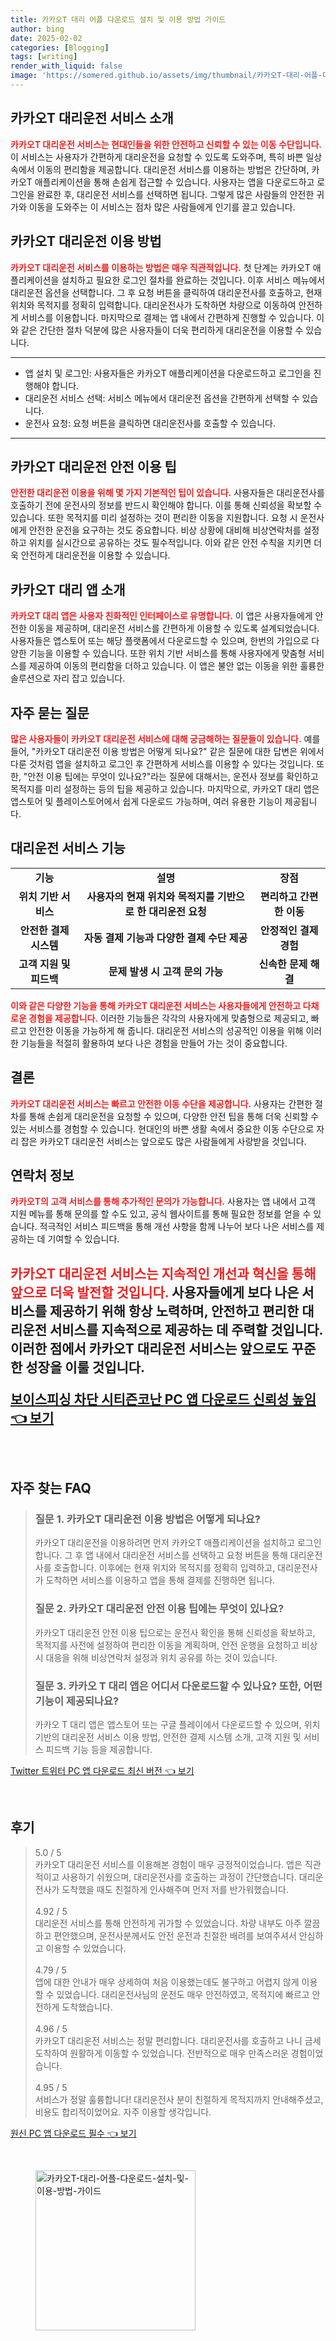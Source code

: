 ```yaml
---
title: 카카오T 대리 어플 다운로드 설치 및 이용 방법 가이드
author: bing
date: 2025-02-02
categories: [Blogging]
tags: [writing]
render_with_liquid: false
image: 'https://somered.github.io/assets/img/thumbnail/카카오T-대리-어플-다운로드-설치-및-이용-방법-가이드.webp'
---
```



<h2 id='카카오T_대리운전_서비스_소개'>카카오T 대리운전 서비스 소개</h2>

<p><b><span style="color: #ee2323;">카카오T 대리운전 서비스는 현대인들을 위한 안전하고 신뢰할 수 있는 이동 수단입니다.</span></b> 이 서비스는 사용자가 간편하게 대리운전을 요청할 수 있도록 도와주며, 특히 바쁜 일상 속에서 이동의 편리함을 제공합니다. 대리운전 서비스를 이용하는 방법은 간단하며, 카카오T 애플리케이션을 통해 손쉽게 접근할 수 있습니다. 사용자는 앱을 다운로드하고 로그인을 완료한 후, 대리운전 서비스를 선택하면 됩니다. 그렇게 많은 사람들의 안전한 귀가와 이동을 도와주는 이 서비스는 점차 많은 사람들에게 인기를 끌고 있습니다.</p>

<h2 id='카카오T_대리운전_이용_방법'>카카오T 대리운전 이용 방법</h2>

<p><b><span style="color: #ee2323;">카카오T 대리운전 서비스를 이용하는 방법은 매우 직관적입니다.</span></b> 첫 단계는 카카오T 애플리케이션을 설치하고 필요한 로그인 절차를 완료하는 것입니다. 이후 서비스 메뉴에서 대리운전 옵션을 선택합니다. 그 후 요청 버튼을 클릭하여 대리운전사를 호출하고, 현재 위치와 목적지를 정확히 입력합니다. 대리운전사가 도착하면 차량으로 이동하여 안전하게 서비스를 이용합니다. 마지막으로 결제는 앱 내에서 간편하게 진행할 수 있습니다. 이와 같은 간단한 절차 덕분에 많은 사용자들이 더욱 편리하게 대리운전을 이용할 수 있습니다.</p>

<hr />

<ul>
    <li>앱 설치 및 로그인: 사용자들은 카카오T 애플리케이션을 다운로드하고 로그인을 진행해야 합니다.</li>
    <li>대리운전 서비스 선택: 서비스 메뉴에서 대리운전 옵션을 간편하게 선택할 수 있습니다.</li>
    <li>운전사 요청: 요청 버튼을 클릭하면 대리운전사를 호출할 수 있습니다.</li>
</ul>

<hr />

<h2 id='카카오T_대리운전_안전_이용_팁'>카카오T 대리운전 안전 이용 팁</h2>

<p><b><span style="color: #ee2323;">안전한 대리운전 이용을 위해 몇 가지 기본적인 팁이 있습니다.</span></b> 사용자들은 대리운전사를 호출하기 전에 운전사의 정보를 반드시 확인해야 합니다. 이를 통해 신뢰성을 확보할 수 있습니다. 또한 목적지를 미리 설정하는 것이 편리한 이동을 지원합니다. 요청 시 운전사에게 안전한 운전을 요구하는 것도 중요합니다. 비상 상황에 대비해 비상연락처를 설정하고 위치를 실시간으로 공유하는 것도 필수적입니다. 이와 같은 안전 수칙을 지키면 더욱 안전하게 대리운전을 이용할 수 있습니다.</p>

<h2 id='카카오T_대리_앱_소개'>카카오T 대리 앱 소개</h2>

<p><b><span style="color: #ee2323;">카카오T 대리 앱은 사용자 친화적인 인터페이스로 유명합니다.</span></b> 이 앱은 사용자들에게 안전한 이동을 제공하며, 대리운전 서비스를 간편하게 이용할 수 있도록 설계되었습니다. 사용자들은 앱스토어 또는 해당 플랫폼에서 다운로드할 수 있으며, 한번의 가입으로 다양한 기능을 이용할 수 있습니다. 또한 위치 기반 서비스를 통해 사용자에게 맞춤형 서비스를 제공하여 이동의 편리함을 더하고 있습니다. 이 앱은 불안 없는 이동을 위한 훌륭한 솔루션으로 자리 잡고 있습니다.</p>

<h2 id='자주_묻는_질문'>자주 묻는 질문</h2>

<p><b><span style="color: #ee2323;">많은 사용자들이 카카오T 대리운전 서비스에 대해 궁금해하는 질문들이 있습니다.</span></b> 예를 들어, "카카오T 대리운전 이용 방법은 어떻게 되나요?" 같은 질문에 대한 답변은 위에서 다룬 것처럼 앱을 설치하고 로그인 후 간편하게 서비스를 이용할 수 있다는 것입니다. 또한, "안전 이용 팁에는 무엇이 있나요?"라는 질문에 대해서는, 운전사 정보를 확인하고 목적지를 미리 설정하는 등의 팁을 제공하고 있습니다. 마지막으로, 카카오T 대리 앱은 앱스토어 및 플레이스토어에서 쉽게 다운로드 가능하며, 여러 유용한 기능이 제공됩니다.</p>

<h2 id='대리운전_서비스_기능'>대리운전 서비스 기능</h2>

<table>
    <tr>
        <td style="text-align: center; height: 17px;"><b>기능</b></td>
        <td style="text-align: center; height: 17px;"><b>설명</b></td>
        <td style="text-align: center; height: 17px;"><b>장점</b></td>
    </tr>
    <tr>
        <td style="text-align: center; height: 17px;"><b>위치 기반 서비스</b></td>
        <td style="text-align: center; height: 17px;"><b>사용자의 현재 위치와 목적지를 기반으로 한 대리운전 요청</b></td>
        <td style="text-align: center; height: 17px;"><b>편리하고 간편한 이동</b></td>
    </tr>
    <tr>
        <td style="text-align: center; height: 17px;"><b>안전한 결제 시스템</b></td>
        <td style="text-align: center; height: 17px;"><b>자동 결제 기능과 다양한 결제 수단 제공</b></td>
        <td style="text-align: center; height: 17px;"><b>안정적인 결제 경험</b></td>
    </tr>
    <tr>
        <td style="text-align: center; height: 17px;"><b>고객 지원 및 피드백</b></td>
        <td style="text-align: center; height: 17px;"><b>문제 발생 시 고객 문의 가능</b></td>
        <td style="text-align: center; height: 17px;"><b>신속한 문제 해결</b></td>
    </tr>
</table>

<p><b><span style="color: #ee2323;">이와 같은 다양한 기능을 통해 카카오T 대리운전 서비스는 사용자들에게 안전하고 다채로운 경험을 제공합니다.</span></b> 이러한 기능들은 각각의 사용자에게 맞춤형으로 제공되고, 빠르고 안전한 이동을 가능하게 해 줍니다. 대리운전 서비스의 성공적인 이용을 위해 이러한 기능들을 적절히 활용하여 보다 나은 경험을 만들어 가는 것이 중요합니다.</p>

<h2 id='결론'>결론</h2>

<p><b><span style="color: #ee2323;">카카오T 대리운전 서비스는 빠르고 안전한 이동 수단을 제공합니다.</span></b> 사용자는 간편한 절차를 통해 손쉽게 대리운전을 요청할 수 있으며, 다양한 안전 팁을 통해 더욱 신뢰할 수 있는 서비스를 경험할 수 있습니다. 현대인의 바쁜 생활 속에서 중요한 이동 수단으로 자리 잡은 카카오T 대리운전 서비스는 앞으로도 많은 사람들에게 사랑받을 것입니다.</p>

<h2 id='연락처_정보'>연락처 정보</h2>

<p><b><span style="color: #ee2323;">카카오T의 고객 서비스를 통해 추가적인 문의가 가능합니다.</span></b> 사용자는 앱 내에서 고객 지원 메뉴를 통해 문의를 할 수도 있고, 공식 웹사이트를 통해 필요한 정보를 얻을 수 있습니다. 적극적인 서비스 피드백을 통해 개선 사항을 함께 나누어 보다 나은 서비스를 제공하는 데 기여할 수 있습니다.</p>

<p><h2 id='서비스_미래'><h2></p>

<p><b><span style="color: #ee2323;">카카오T 대리운전 서비스는 지속적인 개선과 혁신을 통해 앞으로 더욱 발전할 것입니다.</span></b> 사용자들에게 보다 나은 서비스를 제공하기 위해 항상 노력하며, 안전하고 편리한 대리운전 서비스를 지속적으로 제공하는 데 주력할 것입니다. 이러한 점에서 카카오T 대리운전 서비스는 앞으로도 꾸준한 성장을 이룰 것입니다.</p>


<p><a class="click-button" title="보이스피싱 차단 시티즌코난 PC 앱 다운로드 신뢰성 높임" href="https://somered.github.io/posts/%EB%B3%B4%EC%9D%B4%EC%8A%A4%ED%94%BC%EC%8B%B1-%EC%B0%A8%EB%8B%A8-%EC%8B%9C%ED%8B%B0%EC%A6%8C%EC%BD%94%EB%82%9C-PC-%EC%95%B1-%EB%8B%A4%EC%9A%B4%EB%A1%9C%EB%93%9C-%EC%8B%A0%EB%A2%B0%EC%84%B1-%EB%86%92%EC%9E%84/" rel="dofollow">보이스피싱 차단 시티즌코난 PC 앱 다운로드 신뢰성 높임 👈 보기</a></p><br>
<h2 id='자주_찾는_FAQ'>자주 찾는 FAQ</h2>
<div itemscope="" itemtype="https://schema.org/FAQPage"> 
<blockquote> 
<div itemscope="" itemprop="mainEntity" itemtype="https://schema.org/Question"> 
<h3 itemprop="name">질문 1. 카카오T 대리운전 이용 방법은 어떻게 되나요?</h3> 
<div itemscope="" itemprop="acceptedAnswer" itemtype="https://schema.org/Answer"> 
<span itemprop="text"> 
<p>카카오T 대리운전을 이용하려면 먼저 카카오T 애플리케이션을 설치하고 로그인합니다. 그 후 앱 내에서 대리운전 서비스를 선택하고 요청 버튼을 통해 대리운전사를 호출합니다. 이후에는 현재 위치와 목적지를 정확히 입력하고, 대리운전사가 도착하면 서비스를 이용하고 앱을 통해 결제를 진행하면 됩니다.</p> 
</span> 
</div> 
</div> 

<div itemscope="" itemprop="mainEntity" itemtype="https://schema.org/Question"> 
<h3 itemprop="name">질문 2. 카카오T 대리운전 안전 이용 팁에는 무엇이 있나요?</h3> 
<div itemscope="" itemprop="acceptedAnswer" itemtype="https://schema.org/Answer"> 
<span itemprop="text"> 
<p>카카오T 대리운전 안전 이용 팁으로는 운전사 확인을 통해 신뢰성을 확보하고, 목적지를 사전에 설정하여 편리한 이동을 계획하며, 안전 운행을 요청하고 비상 시 대응을 위해 비상연락처 설정과 위치 공유를 하는 것이 있습니다.</p> 
</span> 
</div> 
</div> 

<div itemscope="" itemprop="mainEntity" itemtype="https://schema.org/Question"> 
<h3 itemprop="name">질문 3. 카카오 T 대리 앱은 어디서 다운로드할 수 있나요? 또한, 어떤 기능이 제공되나요?</h3> 
<div itemscope="" itemprop="acceptedAnswer" itemtype="https://schema.org/Answer"> 
<span itemprop="text"> 
<p>카카오 T 대리 앱은 앱스토어 또는 구글 플레이에서 다운로드할 수 있으며, 위치 기반의 대리운전 서비스 이용 방법, 안전한 결제 시스템 소개, 고객 지원 및 서비스 피드백 기능 등을 제공합니다.</p> 
</span> 
</div> 
</div> 
</blockquote> 
</div>
<p><a class="click-button" title="Twitter 트위터 PC 앱 다운로드 최신 버전" href="https://somered.github.io/posts/Twitter-%ED%8A%B8%EC%9C%84%ED%84%B0-PC-%EC%95%B1-%EB%8B%A4%EC%9A%B4%EB%A1%9C%EB%93%9C-%EC%B5%9C%EC%8B%A0-%EB%B2%84%EC%A0%84/" rel="dofollow">Twitter 트위터 PC 앱 다운로드 최신 버전 👈 보기</a></p><br>
<h2 id='후기'>후기</h2>
<div itemscope itemtype="https://schema.org/Product">
  <blockquote>
  <div itemprop="review" itemscope itemtype="https://schema.org/Review">
      <div itemprop="reviewRating" itemscope itemtype="https://schema.org/Rating"> <span itemprop="ratingValue">5.0</span> / <span itemprop="bestRating">5</span> </div>
      <span itemprop="reviewBody">카카오T 대리운전 서비스를 이용해본 경험이 매우 긍정적이었습니다. 앱은 직관적이고 사용하기 쉬웠으며, 대리운전사를 호출하는 과정이 간단했습니다. 대리운전사가 도착했을 때도 친절하게 인사해주며 먼저 저를 반가워했습니다.</span>
  </div>
  <br>
  <div itemprop="review" itemscope itemtype="https://schema.org/Review">
      <div itemprop="reviewRating" itemscope itemtype="https://schema.org/Rating"> <span itemprop="ratingValue">4.92</span> / <span itemprop="bestRating">5</span> </div>
      <span itemprop="reviewBody">대리운전 서비스를 통해 안전하게 귀가할 수 있었습니다. 차량 내부도 아주 깔끔하고 편안했으며, 운전사분께서도 안전 운전과 친절한 배려를 보여주셔서 안심하고 이용할 수 있었습니다.</span>
  </div>
  <br>
  <div itemprop="review" itemscope itemtype="https://schema.org/Review">
      <div itemprop="reviewRating" itemscope itemtype="https://schema.org/Rating"> <span itemprop="ratingValue">4.79</span> / <span itemprop="bestRating">5</span> </div>
      <span itemprop="reviewBody">앱에 대한 안내가 매우 상세하여 처음 이용했는데도 불구하고 어렵지 않게 이용할 수 있었습니다. 대리운전사님의 운전도 매우 안전하였고, 목적지에 빠르고 안전하게 도착했습니다.</span>
  </div>
  <br>
  <div itemprop="review" itemscope itemtype="https://schema.org/Review">
      <div itemprop="reviewRating" itemscope itemtype="https://schema.org/Rating"> <span itemprop="ratingValue">4.96</span> / <span itemprop="bestRating">5</span> </div>
      <span itemprop="reviewBody">카카오T 대리운전 서비스는 정말 편리합니다. 대리운전사를 호출하고 나니 금세 도착하여 원활하게 이동할 수 있었습니다. 전반적으로 매우 만족스러운 경험이었습니다.</span>
  </div>
  <br>
  <div itemprop="review" itemscope itemtype="https://schema.org/Review">
      <div itemprop="reviewRating" itemscope itemtype="https://schema.org/Rating"> <span itemprop="ratingValue">4.95</span> / <span itemprop="bestRating">5</span> </div>
      <span itemprop="reviewBody">서비스가 정말 훌륭합니다! 대리운전사 분이 친절하게 목적지까지 안내해주셨고, 비용도 합리적이었어요. 자주 이용할 생각입니다.</span>
  </div>
  </blockquote>
</div>
<p><a class="click-button" title="원신 PC 앱 다운로드 필수" href="https://somered.github.io/posts/%EC%9B%90%EC%8B%A0-PC-%EC%95%B1-%EB%8B%A4%EC%9A%B4%EB%A1%9C%EB%93%9C-%ED%95%84%EC%88%98/" rel="dofollow">원신 PC 앱 다운로드 필수 👈 보기</a></p><br>
<figure class="image"><img src="https://somered.github.io/assets/img/thumbnail/카카오T-대리-어플-다운로드-설치-및-이용-방법-가이드.webp" alt="카카오T-대리-어플-다운로드-설치-및-이용-방법-가이드" width="256" height="256"></figure>
